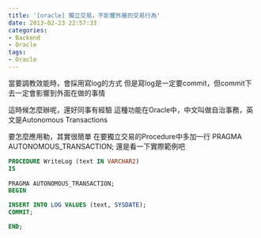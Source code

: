 ```yaml
---
title: '[oracle] 獨立交易，不影響外層的交易行為'
date: 2013-02-23 22:57:33
categories:
- Backend
- Oracle
tags:
- Oracle
---
```

當要調教效能時，會採用寫log的方式
但是寫log是一定要commit，但commit下去一定會影響到外面在做的事情

<!--more-->

這時候怎麼辦呢，還好同事有經驗
這種功能在Oracle中，中文叫做自治事務，英文是Autonomous Transactions

要怎麼應用勒，其實很簡單
在要獨立交易的Procedure中多加一行 PRAGMA AUTONOMOUS_TRANSACTION;
還是看一下實際範例吧

``` sql
PROCEDURE WriteLog (text IN VARCHAR2)
IS
 
PRAGMA AUTONOMOUS_TRANSACTION;
BEGIN

INSERT INTO LOG VALUES (text, SYSDATE);
COMMIT;

END;
```
